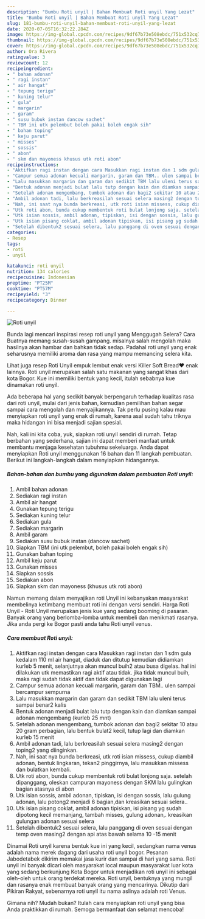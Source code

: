 ```yaml
---
description: "Bumbu Roti unyil | Bahan Membuat Roti unyil Yang Lezat"
title: "Bumbu Roti unyil | Bahan Membuat Roti unyil Yang Lezat"
slug: 181-bumbu-roti-unyil-bahan-membuat-roti-unyil-yang-lezat
date: 2020-07-05T16:32:22.284Z
image: https://img-global.cpcdn.com/recipes/9df67b73e508ebdc/751x532cq70/roti-unyil-foto-resep-utama.jpg
thumbnail: https://img-global.cpcdn.com/recipes/9df67b73e508ebdc/751x532cq70/roti-unyil-foto-resep-utama.jpg
cover: https://img-global.cpcdn.com/recipes/9df67b73e508ebdc/751x532cq70/roti-unyil-foto-resep-utama.jpg
author: Ora Rivera
ratingvalue: 3
reviewcount: 12
recipeingredient:
- " bahan adonan"
- " ragi instan"
- " air hangat"
- " tepung terigu"
- " kuning telur"
- " gula"
- " margarin"
- " garam"
- " susu bubuk instan dancow sachet"
- " TBM ini utk pelembut boleh pakai boleh engak sih"
- " bahan toping"
- " keju parut"
- " misses"
- " sossis"
- " abon"
- " skm dan mayoness khusus utk roti abon"
recipeinstructions:
- "Aktifkan ragi instan dengan cara Masukkan ragi instan dan 1 sdm gula kedalam 110 ml air hangat, diaduk dan ditutup kemudian didiamkan kurleb 5 menit, selanjutnya akan muncul buih2 atau busa digelas. hal ini dilakukan utk memastikan ragi aktif atau tidak. jika tidak muncul buih, maka ragi sudah tidak aktif dan tidak dapat digunakan lagi"
- "Campur semua adonan kecuali margarin, garam dan TBM.. ulen sampai bercampur sempurna"
- "Lalu masukkan margarin dan garam dan sedikit TBM lalu uleni terus sampai benar2 kalis"
- "Bentuk adonan menjadi bulat lalu tutp dengan kain dan diamkan sampai adonan mengembang (kurleb 25 mnt)"
- "Setelah adonan mengembang, tumbok adonan dan bagi2 sekitar 10 atau 20 gram perbagian, lalu bentuk bulat2 kecil, tutup lagi dan diamkan kurleb 15 menit"
- "Ambil adonan tadi, lalu berkreasilah sesuai selera masing2 dengan toping2 yang diinginkan."
- "Nah, ini saat nya bunda berkreasi, utk roti isian missess, cukup diambil adonan, bentuk lingkaran, tekan2 pinggirnya, lalu masukkan missess dan bulatkan kembali."
- "Utk roti abon, bunda cukup membentuk roti bulat lonjong saja. setelah dipanggang, oleskan campuran mayoness dengan SKM lalu gulingkan bagian atasnya di abon"
- "Utk isian sossis, ambil adonan, tipiskan, isi dengan sossis, lalu gulung adonan, lalu potong2 menjadi 6 bagian,dan kreasikan sesuai selera.."
- "Utk isian pisang coklat, ambil adonan tipiskan, isi pisang yg sudah dipotong kecil memanjang, tambah misses, gulung adonan,. kreasikan gulungan adonan sesuai selera"
- "Setelah dibentuk2 sesuai selera, lalu panggang di oven sesuai dengan temp oven masing2 dengan api atas bawah selama 10 -15 menit"
categories:
- Resep
tags:
- roti
- unyil

katakunci: roti unyil 
nutrition: 134 calories
recipecuisine: Indonesian
preptime: "PT25M"
cooktime: "PT57M"
recipeyield: "3"
recipecategory: Dinner

---
```



![Roti unyil](https://img-global.cpcdn.com/recipes/9df67b73e508ebdc/751x532cq70/roti-unyil-foto-resep-utama.jpg)

Bunda lagi mencari inspirasi resep roti unyil yang Menggugah Selera? Cara Buatnya memang susah-susah gampang. misalnya salah mengolah maka hasilnya akan hambar dan bahkan tidak sedap. Padahal roti unyil yang enak seharusnya memiliki aroma dan rasa yang mampu memancing selera kita.

Lihat juga resep Roti Unyil empuk lembut enak versi Killer Soft Bread❤️ enak lainnya. Roti unyil merupakan salah satu makanan yang sangat khas dari kota Bogor. Kue ini memiliki bentuk yang kecil, itulah sebabnya kue dinamakan roti unyil.

Ada beberapa hal yang sedikit banyak berpengaruh terhadap kualitas rasa dari roti unyil, mulai dari jenis bahan, kemudian pemilihan bahan segar sampai cara mengolah dan menyajikannya. Tak perlu pusing kalau mau menyiapkan roti unyil yang enak di rumah, karena asal sudah tahu triknya maka hidangan ini bisa menjadi sajian spesial.


Nah, kali ini kita coba, yuk, siapkan roti unyil sendiri di rumah. Tetap berbahan yang sederhana, sajian ini dapat memberi manfaat untuk membantu menjaga kesehatan tubuhmu sekeluarga. Anda dapat menyiapkan Roti unyil menggunakan 16 bahan dan 11 langkah pembuatan. Berikut ini langkah-langkah dalam menyiapkan hidangannya.

<!--inarticleads1-->

##### Bahan-bahan dan bumbu yang digunakan dalam pembuatan Roti unyil:

1. Ambil  bahan adonan
1. Sediakan  ragi instan
1. Ambil  air hangat
1. Gunakan  tepung terigu
1. Sediakan  kuning telur
1. Sediakan  gula
1. Sediakan  margarin
1. Ambil  garam
1. Sediakan  susu bubuk instan (dancow sachet)
1. Siapkan  TBM (ini utk pelembut, boleh pakai boleh engak sih)
1. Gunakan  bahan toping
1. Ambil  keju parut
1. Gunakan  misses
1. Siapkan  sossis
1. Sediakan  abon
1. Siapkan  skm dan mayoness (khusus utk roti abon)


Namun memang dalam menyajikan roti Unyil ini kebanyakan masyarakat membelinya ketimbang membuat roti ini dengan versi sendiri. Harga Roti Unyil - Roti Unyil merupakan jenis kue yang sedang booming di pasaran. Banyak orang yang berlomba-lomba untuk membeli dan menikmati rasanya. Jika anda pergi ke Bogor pasti anda tahu Roti unyil venus. 

<!--inarticleads2-->

##### Cara membuat Roti unyil:

1. Aktifkan ragi instan dengan cara Masukkan ragi instan dan 1 sdm gula kedalam 110 ml air hangat, diaduk dan ditutup kemudian didiamkan kurleb 5 menit, selanjutnya akan muncul buih2 atau busa digelas. hal ini dilakukan utk memastikan ragi aktif atau tidak. jika tidak muncul buih, maka ragi sudah tidak aktif dan tidak dapat digunakan lagi
1. Campur semua adonan kecuali margarin, garam dan TBM.. ulen sampai bercampur sempurna
1. Lalu masukkan margarin dan garam dan sedikit TBM lalu uleni terus sampai benar2 kalis
1. Bentuk adonan menjadi bulat lalu tutp dengan kain dan diamkan sampai adonan mengembang (kurleb 25 mnt)
1. Setelah adonan mengembang, tumbok adonan dan bagi2 sekitar 10 atau 20 gram perbagian, lalu bentuk bulat2 kecil, tutup lagi dan diamkan kurleb 15 menit
1. Ambil adonan tadi, lalu berkreasilah sesuai selera masing2 dengan toping2 yang diinginkan.
1. Nah, ini saat nya bunda berkreasi, utk roti isian missess, cukup diambil adonan, bentuk lingkaran, tekan2 pinggirnya, lalu masukkan missess dan bulatkan kembali.
1. Utk roti abon, bunda cukup membentuk roti bulat lonjong saja. setelah dipanggang, oleskan campuran mayoness dengan SKM lalu gulingkan bagian atasnya di abon
1. Utk isian sossis, ambil adonan, tipiskan, isi dengan sossis, lalu gulung adonan, lalu potong2 menjadi 6 bagian,dan kreasikan sesuai selera..
1. Utk isian pisang coklat, ambil adonan tipiskan, isi pisang yg sudah dipotong kecil memanjang, tambah misses, gulung adonan,. kreasikan gulungan adonan sesuai selera
1. Setelah dibentuk2 sesuai selera, lalu panggang di oven sesuai dengan temp oven masing2 dengan api atas bawah selama 10 -15 menit


Dinamai Roti unyil karena bentuk kue ini yang kecil, sedangkan nama venus adalah nama merek dagang dari usaha roti unyil bogor. Pesanan Jabodetabek dikirim memakai jasa kurir dan sampai di hari yang sama. Roti unyil ini banyak dicari oleh masyarakat local maupun masyarakat luar kota yang sedang berkunjung Kota Bogor untuk menjadikan roti unyil ini sebagai oleh-oleh untuk orang terdekat mereka. Roti unyil, bentuknya yang mungil dan rasanya enak membuat banyak orang yang mencarinya. Dikutip dari Pikiran Rakyat, sebenarnya roti unyil itu nama aslinya adalah roti Venus. 

Gimana nih? Mudah bukan? Itulah cara menyiapkan roti unyil yang bisa Anda praktikkan di rumah. Semoga bermanfaat dan selamat mencoba!
